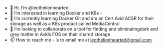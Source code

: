 - 👋 Hi, I’m @leothelionhearted
- 👀 I’m interested in learning Docker and K8s - 
- 🌱 I’m currently learning Docker Git and am an Cert Avid ACSR for their storage as well as a K8s product called MediaCentral
- 💞️ I’m looking to collaborate on a tool for finding and eliminatingdark and grey matter in Avids FOS on their shared storage
- 📫 How to reach me - is to email me at leothelionhearted@gmail.com

<!---
leothelionhearted/leothelionhearted is a ✨ special ✨ repository because its `README.md` (this file) appears on your GitHub profile.
You can click the Preview link to take a look at your changes.
--->
